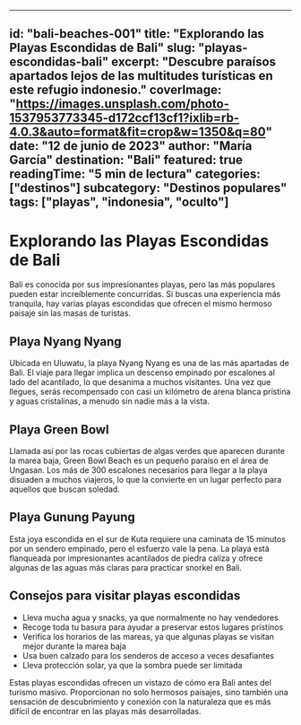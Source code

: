 
---
id: "bali-beaches-001"
title: "Explorando las Playas Escondidas de Bali"
slug: "playas-escondidas-bali"
excerpt: "Descubre paraísos apartados lejos de las multitudes turísticas en este refugio indonesio."
coverImage: "https://images.unsplash.com/photo-1537953773345-d172ccf13cf1?ixlib=rb-4.0.3&auto=format&fit=crop&w=1350&q=80"
date: "12 de junio de 2023"
author: "María García"
destination: "Bali"
featured: true
readingTime: "5 min de lectura"
categories: ["destinos"]
subcategory: "Destinos populares"
tags: ["playas", "indonesia", "oculto"]
---

# Explorando las Playas Escondidas de Bali

Bali es conocida por sus impresionantes playas, pero las más populares pueden estar increíblemente concurridas. Si buscas una experiencia más tranquila, hay varias playas escondidas que ofrecen el mismo hermoso paisaje sin las masas de turistas.

## Playa Nyang Nyang

Ubicada en Uluwatu, la playa Nyang Nyang es una de las más apartadas de Bali. El viaje para llegar implica un descenso empinado por escalones al lado del acantilado, lo que desanima a muchos visitantes. Una vez que llegues, serás recompensado con casi un kilómetro de arena blanca prístina y aguas cristalinas, a menudo sin nadie más a la vista.

## Playa Green Bowl

Llamada así por las rocas cubiertas de algas verdes que aparecen durante la marea baja, Green Bowl Beach es un pequeño paraíso en el área de Ungasan. Los más de 300 escalones necesarios para llegar a la playa disuaden a muchos viajeros, lo que la convierte en un lugar perfecto para aquellos que buscan soledad.

## Playa Gunung Payung

Esta joya escondida en el sur de Kuta requiere una caminata de 15 minutos por un sendero empinado, pero el esfuerzo vale la pena. La playa está flanqueada por impresionantes acantilados de piedra caliza y ofrece algunas de las aguas más claras para practicar snorkel en Bali.

## Consejos para visitar playas escondidas

- Lleva mucha agua y snacks, ya que normalmente no hay vendedores
- Recoge toda tu basura para ayudar a preservar estos lugares prístinos
- Verifica los horarios de las mareas, ya que algunas playas se visitan mejor durante la marea baja
- Usa buen calzado para los senderos de acceso a veces desafiantes
- Lleva protección solar, ya que la sombra puede ser limitada

Estas playas escondidas ofrecen un vistazo de cómo era Bali antes del turismo masivo. Proporcionan no solo hermosos paisajes, sino también una sensación de descubrimiento y conexión con la naturaleza que es más difícil de encontrar en las playas más desarrolladas.
